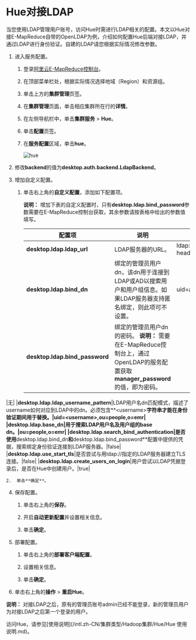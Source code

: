 # Hue对接LDAP

当您使用LDAP管理用户账号，访问Hue时需进行LDAP相关的配置。本文以Hue对接E-MapReduce自带的OpenLDAP为例，介绍如何配置Hue后端对接LDAP，并通过LDAP进行身份验证。自建的LDAP请您根据实际情况修改参数。

1.  进入服务配置。

    1.  登录[阿里云E-MapReduce控制台](https://emr.console.aliyun.com/)。

    2.  在顶部菜单栏处，根据实际情况选择地域（Region）和资源组。

    3.  单击上方的**集群管理**页签。

    4.  在**集群管理**页面，单击相应集群所在行的**详情**。

    5.  在左侧导航栏中，单击**集群服务** \> **Hue**。

    6.  单击**配置**页签。

    7.  在**服务配置**区域，单击**hue**。

        ![hue](https://static-aliyun-doc.oss-cn-hangzhou.aliyuncs.com/assets/img/zh-CN/9447459951/p101014.png)

2.  修改**backend**的值为**desktop.auth.backend.LdapBackend**。

3.  增加自定义配置。

    1.  单击右上角的**自定义配置**，添加如下配置项。

        **说明：** 增加下表的自定义配置时，只有**desktop.ldap.bind\_password**参数需要在E-MapReduce控制台获取，其余参数请按表格中给出的参数值填写。

        |配置项|说明|参数值|
        |---|--|---|
        |**desktop.ldap.ldap\_url**|LDAP服务器的URL。|ldap://emr-header-1:10389|
        |**desktop.ldap.bind\_dn**|绑定的管理员用户dn，该dn用于连接到LDAP或AD以搜索用户和用户组信息。如果LDAP服务器支持匿名绑定，则此项可不设置。|uid=admin,o=emr|
        |**desktop.ldap.bind\_password**|绑定的管理员用户dn的密码。 **说明：** 需要在E-MapReduce控制台上，通过OpenLDAP的服务配置获取**manager\_password**的值，即为密码。

|无|
        |**desktop.ldap.ldap\_username\_pattern**|LDAP用户名dn匹配模式，描述了username如何对应到LDAP中的dn。必须包含**<username\>**字符串才能在身份验证期间用于替换。|uid=<username\>,ou=people,o=emr|
        |**desktop.ldap.base\_dn**|用于搜索LDAP用户名及用户组的base dn。|ou=people,o=emr|
        |**desktop.ldap.search\_bind\_authentication**|是否使用**desktop.ldap.bind\_dn**和**desktop.ldap.bind\_password**配置中提供的凭据，搜索绑定身份验证连接到LDAP服务器。|false|
        |**desktop.ldap.use\_start\_tls**|是否尝试与用ldap://指定的LDAP服务器建立TLS连接。|false|
        |**desktop.ldap.create\_users\_on\_login**|用户尝试以LDAP凭据登录后，是否在Hue中创建用户。|true|

    2.  单击**确定**。

4.  保存配置。

    1.  单击右上角的**保存**。

    2.  开启**自动更新配置**并设置相关信息。

    3.  单击**确定**。

5.  部署配置。

    1.  单击右上角的**部署客户端配置**。

    2.  设置相关信息。

    3.  单击**确定**。

6.  单击右上角的**操作** \> **重启Hue**。


**说明：** 对接LDAP之后，原有的管理员账号admin已经不能登录，新的管理员用户为对接LDAP之后第一个登录的用户。

访问Hue，请参见[使用说明](/intl.zh-CN/集群类型/Hadoop集群/Hue/Hue 使用说明.md)。

